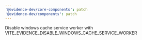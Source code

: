 ```yaml
---
'@evidence-dev/core-components': patch
'@evidence-dev/components': patch
---
```


Disable windows cache service worker with VITE_EVIDENCE_DISABLE_WINDOWS_CACHE_SERVICE_WORKER
